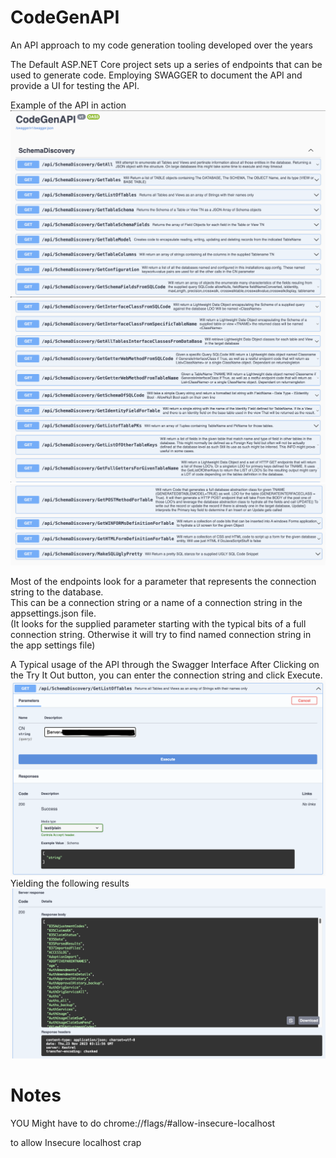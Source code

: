 # CodeGenAPI
An API approach to my code generation tooling developed over the years

The Default ASP.NET Core project sets up a series of endpoints that can be used to generate code.
Employing SWAGGER to document the API and provide a UI for testing the API.

Example of the API in action
![](Images/ScreenShot1.png)
![](Images/ScreenShot2.png)
![](Images/ScreenShot3.png)

Most of the endpoints look for a parameter that represents the
connection string to the database.  
This can be a connection string or a name of a connection string in the appsettings.json file.  
(It looks for the supplied parameter starting with the typical bits of a full connection string. Otherwise it will try to find named connection string in the app settings file)

A Typical usage of the API through the Swagger Interface
After Clicking on the Try It Out button, you can enter the connection string and click Execute.  
![](Images/ScreenShot4.png)
Yielding the following results
![](Images/ScreenShot5.png)



# Notes
YOU Might have to do
chrome://flags/#allow-insecure-localhost

to allow Insecure localhost crap
